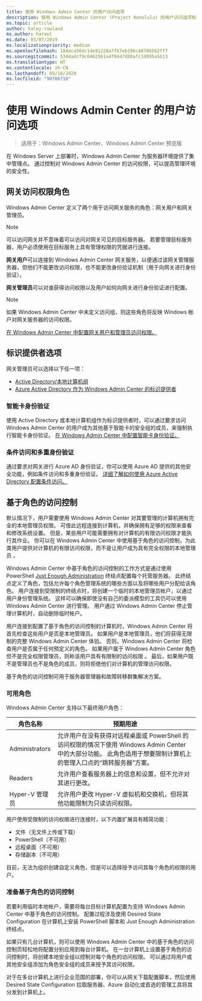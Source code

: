 ```yaml
---
title: 使用 Windows Admin Center 的用户访问选项
description: 使用 Windows Admin Center (Project Honolulu) 的用户访问选项和标识提供者
ms.topic: article
author: haley-rowland
ms.author: harowl
ms.date: 03/07/2019
ms.localizationpriority: medium
ms.openlocfilehash: 184eca56dc14e91220a7fb7eb196c48706562ff7
ms.sourcegitcommit: 5344adcf9c0462561a4f9d47d80afc1d095a5b13
ms.translationtype: HT
ms.contentlocale: zh-CN
ms.lasthandoff: 09/18/2020
ms.locfileid: "90766710"
---
```

# <a name="user-access-options-with-windows-admin-center"></a>使用 Windows Admin Center 的用户访问选项

>适用于：Windows Admin Center、Windows Admin Center 预览版

在 Windows Server 上部署时，Windows Admin Center 为服务器环境提供了集中管理点。 通过控制对 Windows Admin Center 的访问权限，可以提高管理环境的安全性。

## <a name="gateway-access-roles"></a>网关访问权限角色

Windows Admin Center 定义了两个用于访问网关服务的角色：网关用户和网关管理员。

> [!NOTE]
> 可以访问网关并不意味着可以访问对网关可见的目标服务器。 若要管理目标服务器，用户必须使用在目标服务上具有管理权限的凭据进行连接。

**网关用户**可以连接到 Windows Admin Center 网关服务，以便通过该网关管理服务器，但他们不能更改访问权限，也不能更改身份验证机制（用于向网关进行身份验证）。

**网关管理员**可以对谁获得访问权限以及用户如何向网关进行身份验证进行配置。

>[!NOTE]
> 如果 Windows Admin Center 中未定义访问组，则这些角色将反映 Windows 帐户对网关服务器的访问权限。

[在 Windows Admin Center 中配置网关用户和管理员访问权限。](../configure/user-access-control.md)

## <a name="identity-provider-options"></a>标识提供者选项

网关管理员可以选择以下任一项：

 - [Active Directory/本地计算机组](../configure/user-access-control.md#active-directory-or-local-machine-groups)
 - [Azure Active Directory 作为 Windows Admin Center 的标识提供者](../configure/user-access-control.md#azure-active-directory)


### <a name="smartcard-authentication"></a>智能卡身份验证

使用 Active Directory 或本地计算机组作为标识提供者时，可以通过要求访问 Windows Admin Center 的用户成为其他基于智能卡的安全组的成员，来强制执行智能卡身份验证。 [在 Windows Admin Center 中配置智能卡身份验证。](../configure/user-access-control.md#active-directory-or-local-machine-groups)

### <a name="conditional-access-and-multi-factor-authentication"></a>条件访问和多重身份验证

通过要求对网关进行 Azure AD 身份验证，你可以使用 Azure AD 提供的其他安全功能，例如条件访问和多重身份验证。 [详细了解如何使用 Azure Active Directory 配置条件访问。](/azure/active-directory/active-directory-conditional-access-azure-portal-get-started)

## <a name="role-based-access-control"></a>基于角色的访问控制

默认情况下，用户需要使用 Windows Admin Center 对其要管理的计算机拥有完全的本地管理员权限。
可借此远程连接到计算机，并确保拥有足够的权限来查看和修改系统设置。
但是，某些用户可能需要拥有对计算机的有限访问权限才能执行其作业。
你可以在 Windows Admin Center 中使用基于角色的访问控制，为此类用户提供对计算机的有限访问权限，而不是让用户成为具有完全权限的本地管理员  。

Windows Admin Center 中基于角色的访问控制的工作方式是通过使用 PowerShell [Just Enough Administration](/powershell/scripting/learn/remoting/jea/overview) 终结点配置每个托管服务器。
此终结点定义了角色，包括允许每个角色管理系统的哪些方面以及将哪些用户分配给该角色。
用户连接到受限制的终结点时，将创建一个临时的本地管理员帐户，以通过用户身份管理系统。
这样可以确保即使没有自己的委派模型的工具仍可以使用 Windows Admin Center 进行管理。
用户通过 Windows Admin Center 停止管理计算机时，自动删除临时帐户。

用户连接到配置了基于角色的访问控制的计算机时，Windows Admin Center 将首先检查这些用户是否是本地管理员。
如果用户是本地管理员，他们将获得无限制的完整 Windows Admin Center 体验。
否则，Windows Admin Center 将检查用户是否属于任何预定义的角色。
如果用户属于 Windows Admin Center 角色但不是完全权限管理员，则称该用户具有有限制的访问权限  。
最后，如果用户既不是管理员也不是角色的成员，则将拒绝他们对计算机的管理访问权限。

基于角色的访问控制可用于服务器管理器和故障转移群集解决方案。

### <a name="available-roles"></a>可用角色

Windows Admin Center 支持以下最终用户角色：

角色名称 | 预期用途
----------|-------------
Administrators | 允许用户在没有获得对远程桌面或 PowerShell 的访问权限的情况下使用 Windows Admin Center 中的大部分功能。 此角色适用于想要限制计算机上的管理入口点的“跳转服务器”方案。
Readers | 允许用户查看服务器上的信息和设置，但不允许对其进行更改。
Hyper-V 管理员 | 允许用户更改 Hyper-V 虚拟机和交换机，但将其他功能限制为只读访问权限。

用户使用受限制的访问权限进行连接时，以下内置扩展具有精简功能：

- 文件（无文件上传或下载）
- PowerShell（不可用）
- 远程桌面（不可用）
- 存储副本（不可用）

目前，无法为组织创建自定义角色，但是可以选择授予访问其每个角色的权限的用户。

### <a name="preparing-for-role-based-access-control"></a>准备基于角色的访问控制

若要利用临时本地帐户，需要将每台目标计算机配置为支持 Windows Admin Center 中基于角色的访问控制。
配置过程涉及使用 Desired State Configuration 在计算机上安装 PowerShell 脚本和 Just Enough Administration 终结点。

如果只有几台计算机，则可以使用 Windows Admin Center 中的基于角色的访问控制页轻松地将配置分别应用到每台计算机。
在一台计算机上设置基于角色的访问控制时，将创建本地安全组以控制对每个角色的访问权限。
可以通过将用户或其他安全组添加为角色安全组的成员来授予其访问权限。

对于在多台计算机上进行企业范围的部署，你可以从网关下载配置脚本，然后使用 Desired State Configuration 拉取服务器、Azure 自动化或首选的管理工具将其分发到计算机上。